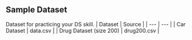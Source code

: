 ## Sample Dataset
Dataset for practicing your DS skill.
| Dataset | Source |
| --- | --- |
| Car Dataset | data.csv |
| Drug Dataset (size 200) | drug200.csv |
